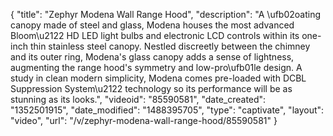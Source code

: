 {
    "title": "Zephyr Modena Wall Range Hood",
    "description": "A \ufb02oating canopy made of steel and glass, Modena houses the most advanced Bloom\u2122 HD LED light bulbs and electronic LCD controls within its one-inch thin stainless steel canopy. Nestled discreetly between the chimney and its outer ring, Modena's glass canopy adds a sense of lightness, augmenting the range hood's symmetry and low-pro\ufb01le design. A study in clean modern simplicity, Modena comes pre-loaded with DCBL Suppression System\u2122 technology so its performance will be as stunning as its looks.",
    "videoid": "85590581",
    "date_created": "1352501915",
    "date_modified": "1488395705",
    "type": "captivate",
    "layout": "video",
    "url": "\/v\/zephyr-modena-wall-range-hood\/85590581"
}